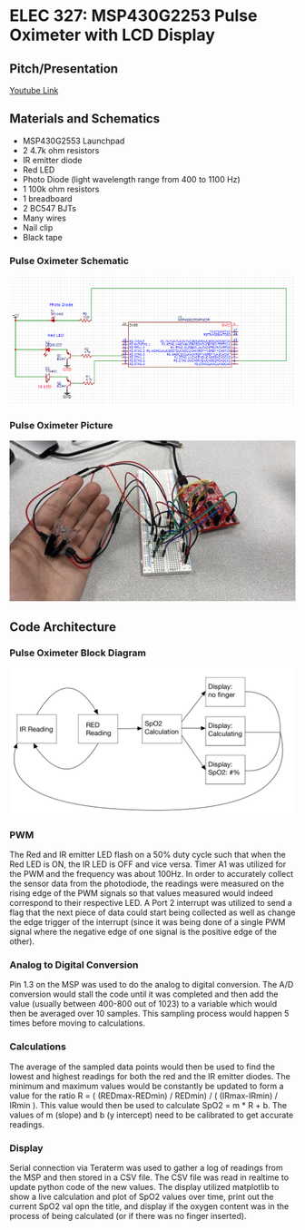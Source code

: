 # ELEC 327: MSP430G2253 Pulse Oximeter with LCD Display

## Pitch/Presentation

[Youtube Link](https://youtu.be/LEoGDcVfMGc)

## Materials and Schematics

- MSP430G2553 Launchpad
- 2 4.7k ohm resistors
- IR emitter diode
- Red LED
- Photo Diode (light wavelength range from 400 to 1100 Hz)
- 1 100k ohm resistors
- 1 breadboard
- 2 BC547 BJTs
- Many wires
- Nail clip
- Black tape
  
### Pulse Oximeter Schematic
![Pulse Oximeter Schematic](PulseOxSchem.png)

### Pulse Oximeter Picture
![Pulse Oximeter Pic](PulseOxPic.jpg)

## Code Architecture

### Pulse Oximeter Block Diagram
![Pulse Oximeter Block Diagram](PulseOxBlock.jpg)

### PWM
The Red and IR emitter LED flash on a 50% duty cycle such that when the Red LED is ON, the IR LED is OFF and vice versa. Timer A1 was utilized for the PWM and the frequency was about 100Hz. In order to accurately collect the sensor data from the photodiode, the readings were measured on the rising edge of the PWM signals so that values measured would indeed correspond to their respective LED. A Port 2 interrupt was utilized to send a flag that the next piece of data could start being collected as well as change the edge trigger of the interrupt (since it was being done of a single PWM signal where the negative edge of one signal is the positive edge of the other).

### Analog to Digital Conversion
Pin 1.3 on the MSP was used to do the analog to digital conversion. The A/D conversion would stall the code until it was completed and then add the value (usually between 400-800 out of 1023) to a variable which would then be averaged over 10 samples. This sampling process would happen 5 times before moving to calculations.

### Calculations
The average of the sampled data points would then be used to find the lowest and highest readings for both the red and the IR emitter diodes. The minimum and maximum values would be constantly be updated to form a value for the ratio R =  ( (REDmax-REDmin) / REDmin) / ( (IRmax-IRmin) / IRmin ). This value would then be used to calculate SpO2 = m * R + b. The values of m (slope) and b (y intercept) need to be calibrated to get accurate readings.

### Display
Serial connection via Teraterm was used to gather a log of readings from the MSP and then stored in a CSV file. The CSV file was read in realtime to update python code of the new values. The display utilized matplotlib to show a live calculation and plot of SpO2 values over time, print out the current SpO2 val opn the title, and display if the oxygen content was in the process of being calculated (or if there was no finger inserted).

